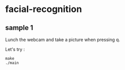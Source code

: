 # facial-recognition
## sample 1

Lunch the webcam and take a picture when pressing q.

Let's try :

```
make
./main

```